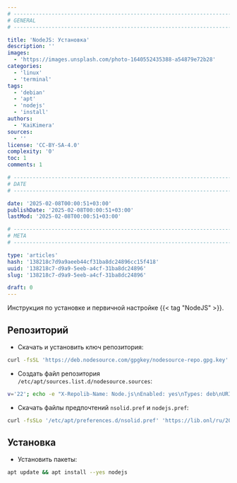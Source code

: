 ```yaml
---
# -------------------------------------------------------------------------------------------------------------------- #
# GENERAL
# -------------------------------------------------------------------------------------------------------------------- #

title: 'NodeJS: Установка'
description: ''
images:
  - 'https://images.unsplash.com/photo-1640552435388-a54879e72b28'
categories:
  - 'linux'
  - 'terminal'
tags:
  - 'debian'
  - 'apt'
  - 'nodejs'
  - 'install'
authors:
  - 'KaiKimera'
sources:
  - ''
license: 'CC-BY-SA-4.0'
complexity: '0'
toc: 1
comments: 1

# -------------------------------------------------------------------------------------------------------------------- #
# DATE
# -------------------------------------------------------------------------------------------------------------------- #

date: '2025-02-08T00:00:51+03:00'
publishDate: '2025-02-08T00:00:51+03:00'
lastMod: '2025-02-08T00:00:51+03:00'

# -------------------------------------------------------------------------------------------------------------------- #
# META
# -------------------------------------------------------------------------------------------------------------------- #

type: 'articles'
hash: '138218c7d9a9aeeb44cf31ba8dc24896cc15f418'
uuid: '138218c7-d9a9-5eeb-a4cf-31ba8dc24896'
slug: '138218c7-d9a9-5eeb-a4cf-31ba8dc24896'

draft: 0
---
```


Инструкция по установке и первичной настройке {{< tag "NodeJS" >}}.

<!--more-->

## Репозиторий

- Скачать и установить ключ репозитория:

```bash
curl -fsSL 'https://deb.nodesource.com/gpgkey/nodesource-repo.gpg.key' | gpg --dearmor -o '/etc/apt/keyrings/nodesource.gpg'
```

- Создать файл репозитория `/etc/apt/sources.list.d/nodesource.sources`:

```bash
v='22'; echo -e "X-Repolib-Name: Node.js\nEnabled: yes\nTypes: deb\nURIs: https://deb.nodesource.com/node_${v}.x\nSuites: nodistro\nComponents: main\nArchitectures: $( dpkg --print-architecture )\nSigned-By: /etc/apt/keyrings/nodesource.gpg\n" | tee '/etc/apt/sources.list.d/nodesource.sources' > '/dev/null'
```

- Скачать файлы предпочтений `nsolid.pref` и `nodejs.pref`:

```bash
curl -fsSLo '/etc/apt/preferences.d/nsolid.pref' 'https://lib.onl/ru/2025/02/138218c7-d9a9-5eeb-a4cf-31ba8dc24896/nsolid.pref' && curl -fsSLo '/etc/apt/preferences.d/nodejs.pref' 'https://lib.onl/ru/2025/02/138218c7-d9a9-5eeb-a4cf-31ba8dc24896/nodejs.pref'
```

## Установка

- Установить пакеты:

```bash
apt update && apt install --yes nodejs
```
